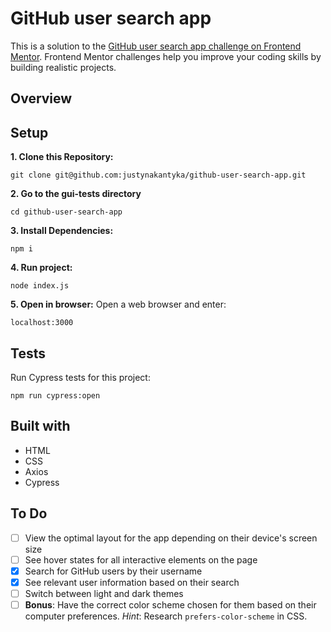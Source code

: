 # GitHub user search app

This is a solution to the [GitHub user search app challenge on Frontend Mentor](https://www.frontendmentor.io/challenges/github-user-search-app-Q09YOgaH6). Frontend Mentor challenges help you improve your coding skills by building realistic projects. 

## Overview

## Setup
**1. Clone this Repository:**
```
git clone git@github.com:justynakantyka/github-user-search-app.git
```
**2. Go to the gui-tests directory**
```
cd github-user-search-app
```
**3. Install Dependencies:**
```
npm i
```
**4. Run project:**
```
node index.js
```
**5. Open in browser:**
Open a web browser and enter:
```
localhost:3000
```

## Tests
Run Cypress tests for this project:
```
npm run cypress:open
```

## Built with
- HTML
- CSS
- Axios
- Cypress

## To Do
- [ ] View the optimal layout for the app depending on their device's screen size
- [ ] See hover states for all interactive elements on the page
- [X] Search for GitHub users by their username
- [X] See relevant user information based on their search
- [ ] Switch between light and dark themes
- [ ] **Bonus**: Have the correct color scheme chosen for them based on their computer preferences. _Hint_: Research `prefers-color-scheme` in CSS.
